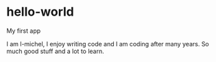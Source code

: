 # hello-world
My first app

I am l-michel, I enjoy writing code and I am coding after many years. So much good stuff and a lot to learn.
